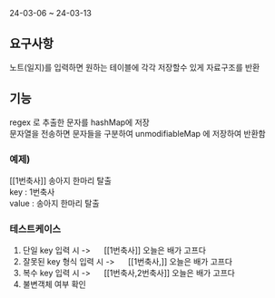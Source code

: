 24-03-06 ~ 24-03-13

## 요구사항
노트(일지)를 입력하면 원하는 테이블에 각각 저장할수 있게 자료구조를 반환

## 기능
regex 로 추출한 문자를 hashMap에 저장<br>
문자열을 전송하면 문자들을 구분하여 unmodifiableMap 에 저장하여 반환함

### 예제)
[[1번축사]] 송아지 한마리 탈출<br>
key : 1번축사<br> value : 송아지 한마리 탈출

### 테스트케이스
1. 단일 key 입력 시 ->  &nbsp; &nbsp; &nbsp;[[1번축사]] 오늘은 배가 고프다
2. 잘못된 key 형식 입력 시 ->  &nbsp; &nbsp; &nbsp;[[1번축사,]] 오늘은 배가 고프다
3. 복수 key 입력 시 ->  &nbsp; &nbsp; &nbsp;[[1번축사,2번축사]] 오늘은 배가 고프다
4. 불변객체 여부 확인



